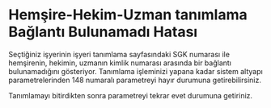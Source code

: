 # Hemşire-Hekim-Uzman tanımlama  Bağlantı Bulunamadı Hatası

Seçtiğiniz işyerinin işyeri tanımlama sayfasındaki SGK numarası ile  hemşirenin, hekimin, uzmanın kimlik numarası arasında bir bağlantı bulunamadığını gösteriyor. Tanımlama işleminizi yapana kadar sistem altyapı parametrelerinden 148 numaralı parametreyi hayır durumuna getirebilirsiniz.

Tanımlamayı bitirdikten sonra parametreyi tekrar evet durumuna getiriniz.

